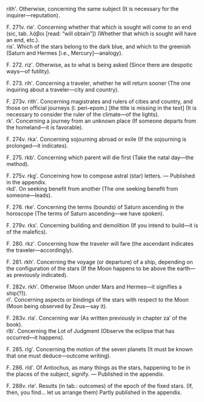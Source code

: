 rithʹ. Otherwise, concerning the same subject (It is necessary for the inquirer—reputation).

F. 271v. rieʹ. Concerning whether that which is sought will come to an end (sic, tab. λάβοι [read: “will obtain”]) (Whether that which is sought will have an end, etc.).  
risʹ. Which of the stars belong to the dark blue, and which to the greenish (Saturn and Hermes [i.e., Mercury]—analogy).

F. 272. rizʹ. Otherwise, as to what is being asked (Since there are despotic ways—of futility).

F. 273. rihʹ. Concerning a traveler, whether he will return sooner (The one inquiring about a traveler—city and country).

F. 273v. rithʹ. Concerning magistrates and rulers of cities and country, and those on official journeys (l. peri-epom.) [the title is missing in the text] (It is necessary to consider the ruler of the climate—of the lights).  
rkʹ. Concerning a journey from an unknown place (If someone departs from the homeland—it is favorable).

F. 274v. rkaʹ. Concerning sojourning abroad or exile (If the sojourning is prolonged—it indicates).

F. 275. rkbʹ. Concerning which parent will die first (Take the natal day—the method).

F. 275v. rkgʹ. Concerning how to compose astral (star) letters. — Published in the appendix.  
rkdʹ. On seeking benefit from another (The one seeking benefit from someone—leads).

F. 276. rkeʹ. Concerning the terms (bounds) of Saturn ascending in the horoscope (The terms of Saturn ascending—we have spoken).

F. 279v. rksʹ. Concerning building and demolition (If you intend to build—it is of the malefics).

F. 280. rkzʹ. Concerning how the traveler will fare (the ascendant indicates the traveler—accordingly).

F. 281. rkhʹ. Concerning the voyage (or departure) of a ship, depending on the configuration of the stars (If the Moon happens to be above the earth—as previously indicated).

F. 282v. rkhʹ. Otherwise (Moon under Mars and Hermes—it signifies a ship(?)).  
rlʹ. Concerning aspects or bindings of the stars with respect to the Moon (Moon being observed by Zeus—say it).

F. 283v. rlaʹ. Concerning war (As written previously in chapter zaʹ of the book).  
rlbʹ. Concerning the Lot of Judgment (Observe the eclipse that has occurred—it happens).

F. 285. rlgʹ. Concerning the motion of the seven planets (It must be known that one must deduce—outcome writing).

F. 286. rldʹ. Of Antiochus, as many things as the stars, happening to be in the places of the subject, signify. — Published in the appendix.

F. 288v. rleʹ. Results (in tab.: outcomes) of the epoch of the fixed stars. (If, then, you find... let us arrange them) Partly published in the appendix.